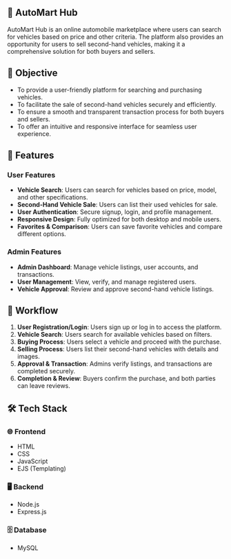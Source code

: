 

## 🚗 AutoMart Hub
AutoMart Hub is an online automobile marketplace where users can search for vehicles based on price and other criteria. The platform also provides an opportunity for users to sell second-hand vehicles, making it a comprehensive solution for both buyers and sellers.

## 🎯 Objective
- To provide a user-friendly platform for searching and purchasing vehicles.
- To facilitate the sale of second-hand vehicles securely and efficiently.
- To ensure a smooth and transparent transaction process for both buyers and sellers.
- To offer an intuitive and responsive interface for seamless user experience.

## 🚀 Features
### User Features
- **Vehicle Search**: Users can search for vehicles based on price, model, and other specifications.
- **Second-Hand Vehicle Sale**: Users can list their used vehicles for sale.
- **User Authentication**: Secure signup, login, and profile management.
- **Responsive Design**: Fully optimized for both desktop and mobile users.
- **Favorites & Comparison**: Users can save favorite vehicles and compare different options.

### Admin Features
- **Admin Dashboard**: Manage vehicle listings, user accounts, and transactions.
- **User Management**: View, verify, and manage registered users.
- **Vehicle Approval**: Review and approve second-hand vehicle listings.

## 🔄 Workflow
1. **User Registration/Login**: Users sign up or log in to access the platform.
2. **Vehicle Search**: Users search for available vehicles based on filters.
3. **Buying Process**: Users select a vehicle and proceed with the purchase.
4. **Selling Process**: Users list their second-hand vehicles with details and images.
5. **Approval & Transaction**: Admins verify listings, and transactions are completed securely.
6. **Completion & Review**: Buyers confirm the purchase, and both parties can leave reviews.

## 🛠 Tech Stack
### 🌐 Frontend
- HTML
- CSS
- JavaScript
- EJS (Templating)

### 🖥 Backend
- Node.js
- Express.js

### 🗄 Database
- MySQL

